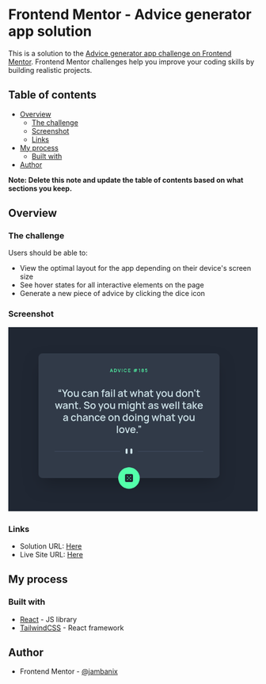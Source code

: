 # Frontend Mentor - Advice generator app solution

This is a solution to the [Advice generator app challenge on Frontend Mentor](https://www.frontendmentor.io/challenges/advice-generator-app-QdUG-13db). Frontend Mentor challenges help you improve your coding skills by building realistic projects.

## Table of contents

- [Overview](#overview)
  - [The challenge](#the-challenge)
  - [Screenshot](#screenshot)
  - [Links](#links)
- [My process](#my-process)
  - [Built with](#built-with)
- [Author](#author)

**Note: Delete this note and update the table of contents based on what sections you keep.**

## Overview

### The challenge

Users should be able to:

- View the optimal layout for the app depending on their device's screen size
- See hover states for all interactive elements on the page
- Generate a new piece of advice by clicking the dice icon

### Screenshot

![preview](./preview.png)

### Links

- Solution URL: [Here](https://github.com/jambanix/frontendmentor_advice-generator-app)
- Live Site URL: [Here](https://jambanix.github.io/frontendmentor_advice-generator-app/)

## My process

### Built with

- [React](https://reactjs.org/) - JS library
- [TailwindCSS](https://nextjs.org/) - React framework

## Author

- Frontend Mentor - [@jambanix](https://www.frontendmentor.io/profile/jambanix)
